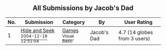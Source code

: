 ﻿<div align="center">

## All Submissions by Jacob's Dad

</div>

No.  | Submission | Category | By   | User Rating
---- | ---------- | -------- | ---- | -----------
1 | [Hide and Seek<br /><sup>2004-12-18 12:51:04</sup>](https://github.com/Planet-Source-Code/jacob-s-dad-hide-and-seek__1-57789) | [Games<br /><sup>Visual Basic</sup>](../ByCategory/games__1-38.md) | Jacob's Dad | 4.7 (14 globes from 3 users)
